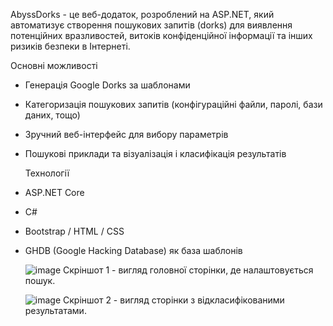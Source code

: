 AbyssDorks - це веб-додаток, розроблений на ASP.NET, який автоматизує створення пошукових запитів (dorks) для виявлення потенційних вразливостей, витоків конфіденційної інформації та інших ризиків безпеки в Інтернеті.

  Основні можливості
- Генерація Google Dorks за шаблонами
- Категоризація пошукових запитів (конфігураційні файли, паролі, бази даних, тощо)
- Зручний веб-інтерфейс для вибору параметрів
- Пошукові приклади та візуалізація і класифікація результатів

  Технології
- ASP.NET Core
- C#
- Bootstrap / HTML / CSS
- GHDB (Google Hacking Database) як база шаблонів

  ![image](https://github.com/user-attachments/assets/6628a548-36c1-4aa0-92ee-e1865ba0c08b)
  Скріншот 1 - вигляд головної сторінки, де налаштовується пошук.

  
  ![image](https://github.com/user-attachments/assets/82c3baf3-99a6-4347-a855-3504599d69b6)
  Скріншот 2 - вигляд сторінки з відкласифікованими результатами.
